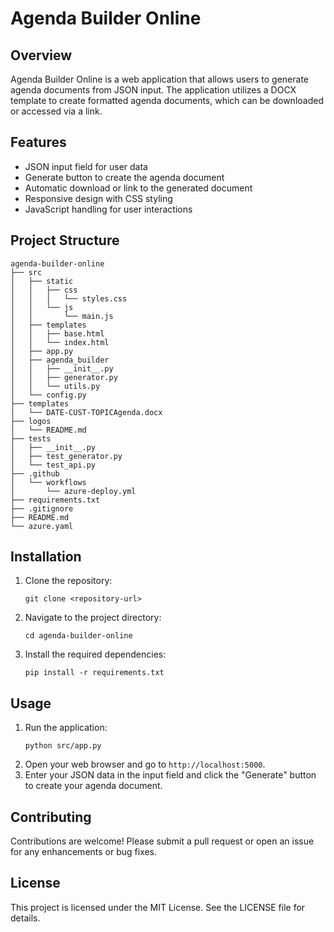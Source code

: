 # Agenda Builder Online

## Overview
Agenda Builder Online is a web application that allows users to generate agenda documents from JSON input. The application utilizes a DOCX template to create formatted agenda documents, which can be downloaded or accessed via a link.

## Features
- JSON input field for user data
- Generate button to create the agenda document
- Automatic download or link to the generated document
- Responsive design with CSS styling
- JavaScript handling for user interactions

## Project Structure
```
agenda-builder-online
├── src
│   ├── static
│   │   ├── css
│   │   │   └── styles.css
│   │   └── js
│   │       └── main.js
│   ├── templates
│   │   ├── base.html
│   │   └── index.html
│   ├── app.py
│   ├── agenda_builder
│   │   ├── __init__.py
│   │   ├── generator.py
│   │   └── utils.py
│   └── config.py
├── templates
│   └── DATE-CUST-TOPICAgenda.docx
├── logos
│   └── README.md
├── tests
│   ├── __init__.py
│   ├── test_generator.py
│   └── test_api.py
├── .github
│   └── workflows
│       └── azure-deploy.yml
├── requirements.txt
├── .gitignore
├── README.md
└── azure.yaml
```

## Installation
1. Clone the repository:
   ```
   git clone <repository-url>
   ```
2. Navigate to the project directory:
   ```
   cd agenda-builder-online
   ```
3. Install the required dependencies:
   ```
   pip install -r requirements.txt
   ```

## Usage
1. Run the application:
   ```
   python src/app.py
   ```
2. Open your web browser and go to `http://localhost:5000`.
3. Enter your JSON data in the input field and click the "Generate" button to create your agenda document.

## Contributing
Contributions are welcome! Please submit a pull request or open an issue for any enhancements or bug fixes.

## License
This project is licensed under the MIT License. See the LICENSE file for details.